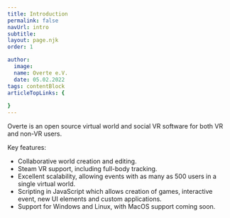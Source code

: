 ```yaml
---
title: Introduction
permalink: false
navUrl: intro
subtitle: 
layout: page.njk
order: 1

author:
  image: 
  name: Overte e.V.
  date: 05.02.2022
tags: contentBlock
articleTopLinks: {
  
}
---
```


Overte is an open source virtual world and social VR software for both VR and non-VR users.

Key features:

* Collaborative world creation and editing.
* Steam VR support, including full-body tracking.
* Excellent scalability, allowing events with as many as 500 users in a single virtual world.
* Scripting in JavaScript which allows creation of games, interactive event, new UI elements and custom applications.
* Support for Windows and Linux, with MacOS support coming soon.
